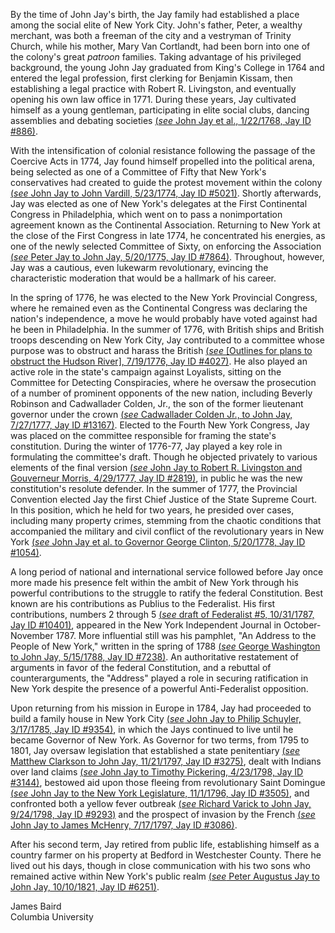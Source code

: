 By the time of John Jay's birth, the Jay family had established a place among the social elite of New York City. John's father, Peter, a wealthy merchant, was both a freeman of the city and a vestryman of Trinity Church, while his mother, Mary Van Cortlandt, had been born into one of the colony's great _patroon_ families. Taking advantage of his privileged background, the young John Jay graduated from King's College in 1764 and entered the legal profession, first clerking for Benjamin Kissam, then establishing a legal practice with Robert R. Livingston, and eventually opening his own law office in 1771\. During these years, Jay cultivated himself as a young gentleman, participating in elite social clubs, dancing assemblies and debating societies [(_see_ John Jay et al., 1/22/1768, Jay ID #886)](/jay/ldpd:7962).

With the intensification of colonial resistance following the passage of the Coercive Acts in 1774, Jay found himself propelled into the political arena, being selected as one of a Committee of Fifty that New York's conservatives had created to guide the protest movement within the colony [(_see_ John Jay to John Vardill, 5/23/1774, Jay ID #5021)](/jay/ldpd:34236). Shortly afterwards, Jay was elected as one of New York's delegates at the First Continental Congress in Philadelphia, which went on to pass a nonimportation agreement known as the Continental Association. Returning to New York at the close of the First Congress in late 1774, he concentrated his energies, as one of the newly selected Committee of Sixty, on enforcing the Association [(_see_ Peter Jay to John Jay, 5/20/1775, Jay ID #7864)](/jay/ldpd:51300). Throughout, however, Jay was a cautious, even lukewarm revolutionary, evincing the characteristic moderation that would be a hallmark of his career.

In the spring of 1776, he was elected to the New York Provincial Congress, where he remained even as the Continental Congress was declaring the nation's independence, a move he would probably have voted against had he been in Philadelphia. In the summer of 1776, with British ships and British troops descending on New York City, Jay contributed to a committee whose purpose was to obstruct and harass the British [(_see_ [Outlines for plans to obstruct the Hudson River], 7/19/1776, Jay ID #4027)](/jay/ldpd:499820). He also played an active role in the state's campaign against Loyalists, sitting on the Committee for Detecting Conspiracies, where he oversaw the prosecution of a number of prominent opponents of the new nation, including Beverly Robinson and Cadwallader Colden, Jr., the son of the former lieutenant governor under the crown [(_see_ Cadwallader Colden Jr., to John Jay, 7/27/1777, Jay ID #13167)](/jay/ldpd:81290). Elected to the Fourth New York Congress, Jay was placed on the committee responsible for framing the state's constitution. During the winter of 1776-77, Jay played a key role in formulating the committee's draft. Though he objected privately to various elements of the final version [(_see_ John Jay to Robert R. Livingston and Gouverneur Morris, 4/29/1777, Jay ID #2819)](/jay/ldpd:18162), in public he was the new constitution's resolute defender. In the summer of 1777, the Provincial Convention elected Jay the first Chief Justice of the State Supreme Court. In this position, which he held for two years, he presided over cases, including many property crimes, stemming from the chaotic conditions that accompanied the military and civil conflict of the revolutionary years in New York [(_see_ John Jay et al. to Governor George Clinton, 5/20/1778, Jay ID #1054)](/jay/ldpd:9876).

A long period of national and international service followed before Jay once more made his presence felt within the ambit of New York through his powerful contributions to the struggle to ratify the federal Constitution. Best known are his contributions as Publius to the Federalist. His first contributions, numbers 2 through 5 [(_see_ draft of Federalist #5, 10/31/1787, Jay ID #10401)](/jay/ldpd:66910), appeared in the New York Independent Journal in October-November 1787\. More influential still was his pamphlet, "An Address to the People of New York," written in the spring of 1788 [(_see_ George Washington to John Jay, 5/15/1788, Jay ID #7238)](/jay/ldpd:46884). An authoritative restatement of arguments in favor of the federal Constitution, and a rebuttal of counterarguments, the "Address" played a role in securing ratification in New York despite the presence of a powerful Anti-Federalist opposition.

Upon returning from his mission in Europe in 1784, Jay had proceeded to build a family house in New York City [(_see_ John Jay to Philip Schuyler, 3/17/1785, Jay ID #9354)](/jay/ldpd:59076), in which the Jays continued to live until he became Governor of New York. As Governor for two terms, from 1795 to 1801, Jay oversaw legislation that established a state penitentiary [(_see_ Matthew Clarkson to John Jay, 11/21/1797, Jay ID #3275)](/jay/ldpd:22092), dealt with Indians over land claims [(_see_ John Jay to Timothy Pickering, 4/23/1798, Jay ID #3144)](/jay/ldpd:20632), bestowed aid upon those fleeing from revolutionary Saint Domingue [(_see_ John Jay to the New York Legislature, 11/1/1796, Jay ID #3505)](/jay/ldpd:21740), and confronted both a yellow fever outbreak [(_see_ Richard Varick to John Jay, 9/24/1798, Jay ID #9293)](/jay/ldpd:59448) and the prospect of invasion by the French [(_see_ John Jay to James McHenry, 7/17/1797, Jay ID #3086)](/jay/ldpd:20900).

After his second term, Jay retired from public life, establishing himself as a country farmer on his property at Bedford in Westchester County. There he lived out his days, though in close communication with his two sons who remained active within New York's public realm [(_see_ Peter Augustus Jay to John Jay, 10/10/1821, Jay ID #6251)](/jay/ldpd:41640).

James Baird  
Columbia University